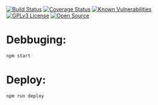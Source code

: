 [![Build Status](https://travis-ci.org/Shadowz3n/clean-worker-api.svg?branch=master)](https://travis-ci.org/Shadowz3n/clean-worker-api)
[![Coverage Status](https://coveralls.io/repos/github/Shadowz3n/clean-worker-api/badge.svg)](https://coveralls.io/github/Shadowz3n/clean-worker-api)
[![Known Vulnerabilities](https://snyk.io/test/github/Shadowz3n/clean-worker-api/badge.svg)](https://snyk.io/test/github/Shadowz3n/clean-worker-api)
[![GPLv3 License](https://img.shields.io/badge/License-GPL%20v3-yellow.svg)](https://opensource.org/licenses/)
[![Open Source](https://badges.frapsoft.com/os/v1/open-source.svg?v=103)](https://opensource.org/)

# Debbuging:

```bash
npm start
```

# Deploy:

```bash
npm run deploy
```
